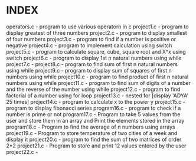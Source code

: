 # INDEX
operators.c - program to use various operatorn in c
project1.c - program to display greatest of three numbers
project2.c - program to display smallest of four numbers
project3.c - program to find if a number is positive or negative
project4.c - program to implement calculation using switch
project5.c - program to calculate square, cube, square root and X^x using switch
project6.c - program to display 1st n natural numbers using while
project7.c - 
project8.c - program to find sum of first n natural numbers using while
project9.c - program to display sum of squares of first n numbers using while
project10.c - program to find product of first n natural numbers using while
project11.c - program to find sum of digits of a number and the reverse of the number using while
project12.c - program to find factorial of a number using for loop
project13.c - nested for [display 'ADYA' 25 times]
project14.c - program to calculate x to the power y
project15.c - program to display fibonacci series
program16.c - program to check if a number is prime or not
program17.c - Program to take 5 values from the user and store them in an array and Print the elements stored in the array
program18.c - Program to find the average of n numbers using arrays
project19.c - Program to store temperature of two cities of a week and display it
project20.c - program to find the sum of two matrices of order 2*2
project21.c - Program to store and print 12 values entered by the user
project22.c - 